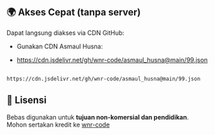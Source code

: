 ## 🌍 Akses Cepat (tanpa server)

Dapat langsung diakses via CDN GitHub:

- Gunakan CDN Asmaul Husna:
 
- https://cdn.jsdelivr.net/gh/wnr-code/asmaul_husna@main/99.json



```

https://cdn.jsdelivr.net/gh/wnr-code/asmaul_husna@main/99.json

```

## 🧠 Lisensi

Bebas digunakan untuk **tujuan non-komersial dan pendidikan**.  
Mohon sertakan kredit ke [wnr-code](https://github.com/wnr-code)


